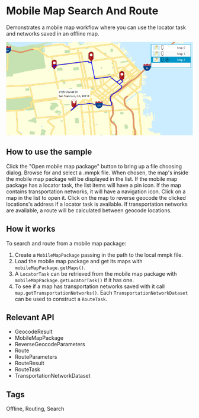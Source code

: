 <h1>Mobile Map Search And Route</h1>

<p>Demonstrates a mobile map workflow where you can use the locator task and networks saved in an offline map.</p>

<p><img src="MobileMapSearchAndRoute.png"/></p>

<h2>How to use the sample</h2>

<p>Click the "Open mobile map package" button to bring up a file choosing dialog. Browse for and select a .mmpk file.
When chosen, the map's inside the mobile map package will be displayed in the list. If the mobile map package has a locator task,
the list items will have a pin icon. If the map contains transportation networks, it will have a navigation icon.
Click on a map in the list to open it. Click on the map to reverse geocode the clicked locations's address if a locator task is available.
If transportation networks are available, a route will be calculated between geocode locations.</p>

<h2>How it works</h2>

<p>To search and route from a mobile map package:</p>

<ol>
    <li>Create a <code>MobileMapPackage</code> passing in the path to the local mmpk file.</li>
    <li>Load the mobile map package and get its maps with <code>mobileMapPackage.getMaps()</code>.</li>
    <li>A <code>LocatorTask</code> can be retrieved from the mobile map package with <code>mobileMapPackage.getLocatorTask()</code> if it has one.</li>
    <li>To see if a map has transportation networks saved with it call <code>map.getTransportationNetworks()</code>. Each <code>TransportationNetworkDataset</code> can be used to construct a <code>RouteTask</code>.</li>
</ol>

<h2>Relevant API</h2>

<ul>
    <li>GeocodeResult</li>
    <li>MobileMapPackage</li>
    <li>ReverseGeocodeParameters</li>
    <li>Route</li>
    <li>RouteParameters</li>
    <li>RouteResult</li>
    <li>RouteTask</li>
    <li>TransportationNetworkDataset</li>
</ul>

<h2>Tags</h2>
<p>Offline, Routing, Search</p>
